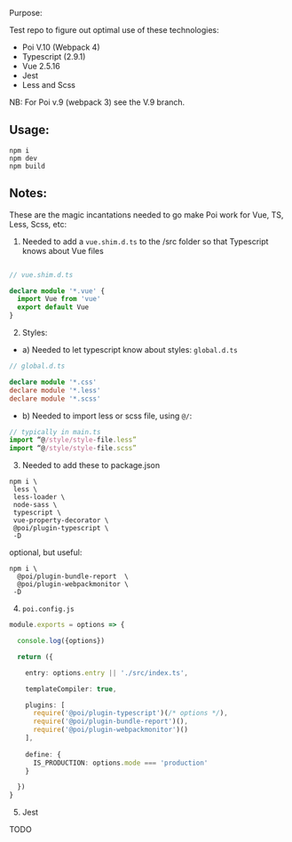 
Purpose:

Test repo to figure out optimal use of these technologies:

- Poi V.10 (Webpack 4)
- Typescript (2.9.1)
- Vue 2.5.16
- Jest
- Less and Scss

NB: For Poi v.9 (webpack 3) see the V.9 branch.

## Usage:

```
npm i
npm dev
npm build
```

## Notes:

These are the magic incantations needed to go make Poi work for Vue, TS, Less, Scss, etc:

1) Needed to add a `vue.shim.d.ts` to the /src folder so that Typescript knows about Vue files
 
```ts

// vue.shim.d.ts

declare module '*.vue' {
  import Vue from 'vue'
  export default Vue
}
```

2) Styles:

- a) Needed to let typescript know about styles: `global.d.ts`

```ts
// global.d.ts

declare module '*.css'
declare module '*.less'
declare module '*.scss'
```

- b) Needed to import less or scss file, using `@/`:

```ts
// typically in main.ts
import “@/style/style-file.less”
import “@/style/style-file.scss”
```

3) Needed to add these to package.json

```shell
npm i \
 less \
 less-loader \
 node-sass \
 typescript \
 vue-property-decorator \
 @poi/plugin-typescript \
 -D 

```

optional, but useful:

```shell
npm i \
  @poi/plugin-bundle-report  \
  @poi/plugin-webpackmonitor \
 -D
```

4) `poi.config.js`

   
```ts
module.exports = options => {

  console.log({options})

  return ({

    entry: options.entry || './src/index.ts',

    templateCompiler: true,

    plugins: [
      require('@poi/plugin-typescript')(/* options */),
      require('@poi/plugin-bundle-report')(),
      require('@poi/plugin-webpackmonitor')()
    ],
    
    define: {
      IS_PRODUCTION: options.mode === 'production'
    }

  })
}


```

5) Jest

TODO


